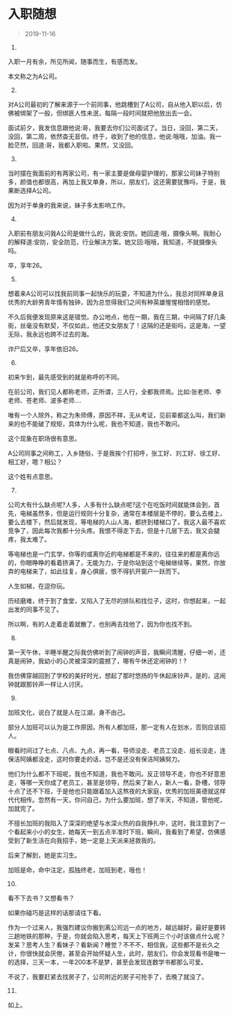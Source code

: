 # 入职随想

> 2019-11-16

1.

入职一月有余，所见所闻，随事而生，有感而发。

本文称之为A公司。



2.

对A公司最初的了解来源于一个前同事，他跳槽到了A公司，自从他入职以后，仿佛被绑架了一般，但绑匪人性未泯，每隔一段时间就把他放出去一会。

面试前夕，我发信息跟他说:哥，我要去你们公司面试了。当日，没回，第二天，没回，第二周，依然杳无音信。终于，收到了他的信息，他说:哦哦，加油。我一脸茫然，回道:哥，我都入职啦。果然，又没回。



3.

当时摆在我面前的有两家公司，有一家主要是做母婴护理的，那家公司妹子特别多，颜值也都很高，再加上我又单身，所以，朋友们，这还需要犹豫吗，于是，我果断选择A公司。

因为对于单身的我来说，妹子多太影响工作。



4.

入职前有朋友问我A公司是做什么的，我说:安防。她回道:哦，摄像头啊。我耐心的解释道:安防，安全防范，行业解决方案。她又回:哦哦，我知道，不就摄像头吗。

卒，享年26。



5.

想着来A公司可以找我前同事一起快乐的玩耍，不知道为什么，我总对同样单身且优秀的大龄男青年情有独钟，因为总觉得我们之间有种英雄惺惺相惜的感觉。

不久后我便发现原来这是错觉。办公地点，他在一期，我在三期，中间隔了好几条街，丝毫没有默契，不仅如此，他还交女朋友了！这隔的还是街吗，这是海，一望无际，我永远也跨不过去的海。

诈尸后又卒，享年依旧26。



6.

初来乍到，最先感受到的就是称呼的不同。

在前公司，我们见人都称老师，正所谓，三人行，全都我师焉。比如:张老师、李老师、苍老师、波多老师....

唯有一个人除外，称之为朱师傅，原因不祥，无从考证，见前辈都这么叫，我们新来的也不能破了规矩，具体为什么呢，我也不知道，我也不敢问。

这个现象在职场很有意思。

A公司同事之间称工，入乡随俗，于是我挨个打招呼，张工好、刘工好、徐工好、相工好，嗯？相公？

这个姓有点意思。



7.

公司大有什么缺点呢?人多，人多有什么缺点呢?这个在吃饭时间就能体会到，首先，电梯虽然多，但是运行规则十分复杂，通常在本楼层是不停的，要么去楼上，要么去楼下，然后就发现，等电梯的人山人海，都挤到楼梯口了，我这人最不喜欢竞争了，因此每次我都十分头疼。我恨不得走下去，但是十几层下去，我又会腿疼，我太难了。

等电梯也是一门玄学，你等的或离你近的电梯都是不来的，往往来的都是离你远的，你眼睁睁的看着挤满了，无能为力，于是你站到这个电梯继续等，果然，你放弃的电梯来了，如此往复，身心俱疲，恨不得扒开窗户一跃而下。

人生如梯，在逗你玩。

历经磨难，终于到了食堂，又陷入了无尽的排队和找位子，这时，你想起来，一起出发的同事不见了。

所以啊，有的人走着走着就散了，也别再去找他了，因为你也找不到。



8.

第一天午休，半睡半醒之际我仿佛听到了闹钟的声音，我瞬间清醒，仔细一听，还真是闹钟，我幼小的心灵被深深的震撼了，哪有午休还定闹钟的！?

我仿佛穿越回到了学校的美好时光，想起了那时悠扬的午休起床铃声，是的，这闹钟就跟那铃声一样让人讨厌。



9.

加班文化，说白了就是人在江湖，身不由己。

部分人加班可以认为是工作原因，所有人都加班，那一定有人在划水，否则应该招人。

眼看时间过了七点、八点、九点，再一看，导师没走、老员工没走、组长没走，连保洁阿姨都没走，这时你要走的话，岂不是还没有保洁阿姨努力。

他们为什么都不下班呢，我也不知道，我也不敢问。反正领导不走，你也不好意思走，等哪一天你成了老员工，甚至是领导，然后来了新人，新人一看，卧槽，领导十点了还不下班，于是他也只能跟着加入这熬夜的大家庭，优秀的加班美德就这样代代相传。忽然有一天，你问自己，为什么要加班，想了半天，不知道，管他呢，加就完了。

不擅长加班的我陷入了深深的绝望与水深火热的自我挣扎中，这时，我注意到了一个看起来小小的女生，她每天一到五点半准时下班，瞬间，我看到了希望，仿佛感受到了新生活在向我招手，她一定是上天派来拯救我的。

后来了解到，她是实习生。

加班是命，命中注定，孤独终老，加班到老，哦也！



10.

看不下去书？又想看书？

如果你碰巧是这样的话那请往下看。

作为一个过来人，我强烈建议你搬到离公司远一点的地方，越远越好，最好是要转三趟地铁的那种，于是，你就会陷入思考，每天上下班两三个小时该做点什么呢？发呆？思考人生？看妹子？看新闻？睡觉？不不不，相信我，这些都不是长久之计，你很快就会厌倦，甚至会开始怀疑人生，此时，朋友们，你会发现看书是唯一的选择，三天一本，一年200本不是梦，甚至会发现连数学书都那么可爱。

不说了，我要赶紧去找房子了，公司附近的房子可抢手了，去晚了就没了。



11.

如上。